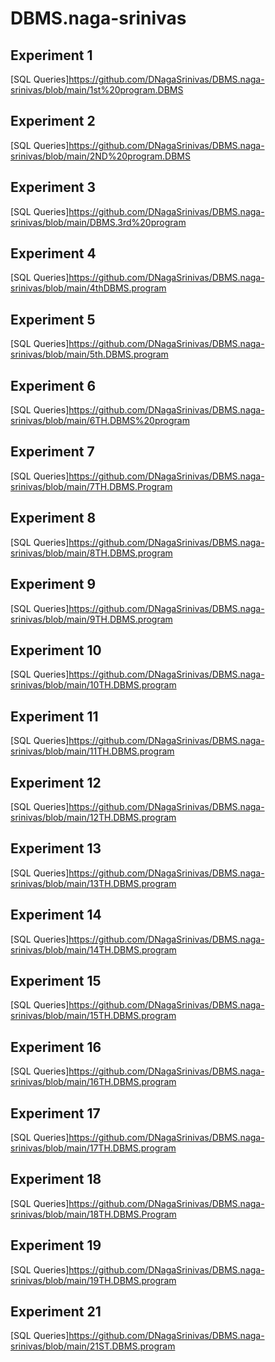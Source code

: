 # DBMS.naga-srinivas
## Experiment 1
[SQL Queries]https://github.com/DNagaSrinivas/DBMS.naga-srinivas/blob/main/1st%20program.DBMS
## Experiment 2
[SQL Queries]https://github.com/DNagaSrinivas/DBMS.naga-srinivas/blob/main/2ND%20program.DBMS
## Experiment 3
[SQL Queries]https://github.com/DNagaSrinivas/DBMS.naga-srinivas/blob/main/DBMS.3rd%20program
## Experiment 4
[SQL Queries]https://github.com/DNagaSrinivas/DBMS.naga-srinivas/blob/main/4thDBMS.program
## Experiment 5
[SQL Queries]https://github.com/DNagaSrinivas/DBMS.naga-srinivas/blob/main/5th.DBMS.program
## Experiment 6
[SQL Queries]https://github.com/DNagaSrinivas/DBMS.naga-srinivas/blob/main/6TH.DBMS%20program
## Experiment 7
[SQL Queries]https://github.com/DNagaSrinivas/DBMS.naga-srinivas/blob/main/7TH.DBMS.Program
## Experiment 8
[SQL Queries]https://github.com/DNagaSrinivas/DBMS.naga-srinivas/blob/main/8TH.DBMS.program
## Experiment 9
[SQL Queries]https://github.com/DNagaSrinivas/DBMS.naga-srinivas/blob/main/9TH.DBMS.program
## Experiment 10
[SQL Queries]https://github.com/DNagaSrinivas/DBMS.naga-srinivas/blob/main/10TH.DBMS.program
## Experiment 11
[SQL Queries]https://github.com/DNagaSrinivas/DBMS.naga-srinivas/blob/main/11TH.DBMS.program
## Experiment 12
[SQL Queries]https://github.com/DNagaSrinivas/DBMS.naga-srinivas/blob/main/12TH.DBMS.program
## Experiment 13
[SQL Queries]https://github.com/DNagaSrinivas/DBMS.naga-srinivas/blob/main/13TH.DBMS.program
## Experiment 14
[SQL Queries]https://github.com/DNagaSrinivas/DBMS.naga-srinivas/blob/main/14TH.DBMS.program
## Experiment 15
[SQL Queries]https://github.com/DNagaSrinivas/DBMS.naga-srinivas/blob/main/15TH.DBMS.program
## Experiment 16
[SQL Queries]https://github.com/DNagaSrinivas/DBMS.naga-srinivas/blob/main/16TH.DBMS.program
## Experiment 17
[SQL Queries]https://github.com/DNagaSrinivas/DBMS.naga-srinivas/blob/main/17TH.DBMS.program
## Experiment 18
[SQL Queries]https://github.com/DNagaSrinivas/DBMS.naga-srinivas/blob/main/18TH.DBMS.Program
## Experiment 19
[SQL Queries]https://github.com/DNagaSrinivas/DBMS.naga-srinivas/blob/main/19TH.DBMS.program
## Experiment 21
[SQL Queries]https://github.com/DNagaSrinivas/DBMS.naga-srinivas/blob/main/21ST.DBMS.program
